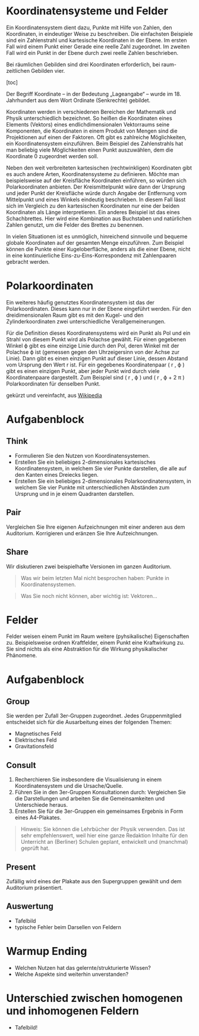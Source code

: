 Koordinatensysteme und Felder
=============================

Ein Koordinatensystem dient dazu, Punkte mit Hilfe von Zahlen, den Koordinaten, in eindeutiger Weise zu beschreiben. Die einfachsten Beispiele sind ein Zahlenstrahl und kartesische Koordinaten in der Ebene. Im ersten Fall wird einem Punkt einer Gerade eine reelle Zahl zugeordnet. Im zweiten Fall wird ein Punkt in der Ebene durch zwei reelle Zahlen beschrieben.

Bei räumlichen Gebilden sind drei Koordinaten erforderlich, bei raum-zeitlichen Gebilden vier.

[toc]

Der Begriff Koordinate – in der Bedeutung „Lageangabe“ – wurde im 18. Jahrhundert aus dem Wort Ordinate (Senkrechte) gebildet.

Koordinaten werden in verschiedenen Bereichen der Mathematik und Physik unterschiedlich bezeichnet. So heißen die Koordinaten eines Elements (Vektors) eines endlichdimensionalen Vektorraums seine Komponenten, die Koordinaten in einem Produkt von Mengen sind die Projektionen auf einen der Faktoren. Oft gibt es zahlreiche Möglichkeiten, ein Koordinatensystem einzuführen. Beim Beispiel des Zahlenstrahls hat man beliebig viele Möglichkeiten einen Punkt auszuwählen, dem die Koordinate 0 zugeordnet werden soll.

Neben den weit verbreiteten kartesischen (rechtwinkligen) Koordinaten gibt es auch andere Arten, Koordinatensysteme zu definieren. Möchte man beispielsweise auf der Kreisfläche Koordinaten einführen, so würden sich Polarkoordinaten anbieten. Der Kreismittelpunkt wäre dann der Ursprung und jeder Punkt der Kreisfläche würde durch Angabe der Entfernung vom Mittelpunkt und eines Winkels eindeutig beschrieben. In diesem Fall lässt sich im Vergleich zu den kartesischen Koordinaten nur eine der beiden Koordinaten als Länge interpretieren. Ein anderes Beispiel ist das eines Schachbrettes. Hier wird eine Kombination aus Buchstaben und natürlichen Zahlen genutzt, um die Felder des Brettes zu benennen.

In vielen Situationen ist es unmöglich, hinreichend sinnvolle und bequeme globale Koordinaten auf der gesamten Menge einzuführen. Zum Beispiel können die Punkte einer Kugeloberfläche, anders als die einer Ebene, nicht in eine kontinuierliche Eins-zu-Eins-Korrespondenz mit Zahlenpaaren gebracht werden.

# Polarkoordinaten

Ein weiteres häufig genutztes Koordinatensystem ist das der Polarkoordinaten. Dieses kann nur in der Ebene eingeführt werden. Für den dreidimensionalen Raum gibt es mit den Kugel- und den Zylinderkoordinaten zwei unterschiedliche Verallgemeinerungen. 

Für die Definition dieses Koordinatensystems wird ein Punkt als Pol und ein Strahl von diesem Punkt wird als Polachse gewählt. Für einen gegebenen Winkel ϕ gibt es eine einzige Linie durch den Pol, deren Winkel mit der Polachse ϕ ist (gemessen gegen den Uhrzeigersinn von der Achse zur Linie). Dann gibt es einen einzigen Punkt auf dieser Linie, dessen Abstand vom Ursprung den Wert r ist. Für ein gegebenes Koordinatenpaar ( r , ϕ ) gibt es einen einzigen Punkt, aber jeder Punkt wird durch viele Koordinatenpaare dargestellt. Zum Beispiel sind ( r , ϕ ) und ( r , ϕ + 2 π ) Polarkoordinaten für denselben Punkt. 

gekürzt und vereinfacht, aus [Wikipedia](https://de.wikipedia.org/wiki/Koordinatensystem)

# Aufgabenblock

## Think

- Formulieren Sie den Nutzen von Koordinatensystemen.
- Erstellen Sie ein beliebiges 2-dimensionales kartesisches Koordinatensystem, in welchem Sie vier Punkte darstellen, die alle auf den Kanten eines Dreiecks liegen.
- Erstellen Sie ein beliebiges 2-dimensionales Polarkoordinatensystem, in welchem Sie vier Punkte mit unterschiedlichen Abständen zum Ursprung und in je einem Quadranten darstellen.

## Pair

Vergleichen Sie Ihre eigenen Aufzeichnungen mit einer anderen aus dem Auditorium.
Korrigieren und eränzen Sie Ihre Aufzeichnungen.

## Share

Wir diskutieren zwei beispielhafte Versionen im ganzen Auditorium.

> Was wir beim letzten Mal nicht besprochen haben: Punkte in Koordinatensystemen.


> Was Sie noch nicht können, aber wichtig ist: Vektoren...



# Felder

Felder weisen einem Punkt im Raum weitere (pyhsikalische) Eigenschaften zu. Beispielsweise ordnen Kraftfelder, einem Punkt eine Kraftwirkung zu. Sie sind nichts als eine Abstraktion für die Wirkung physikalischer Phänomene.

# Aufgabenblock

## Group

Sie werden per Zufall 3er-Gruppen zugeordnet. Jedes Gruppenmitglied entscheidet sich für die Ausarbeitung eines der folgenden Themen:

- Magnetisches Feld
- Elektrisches Feld
- Gravitationsfeld

## Consult

1. Recherchieren Sie insbesondere die Visualisierung in einem Koordinatensystem und die Ursache/Quelle.
1. Führen Sie in den 3er-Gruppen Konsultationen durch: Vergleichen Sie die Darstellungen und arbeiten Sie die Gemeinsamkeiten und Unterschiede heraus.
1. Erstellen Sie für die 3er-Gruppen ein gemeinsames Ergebnis in Form eines A4-Plakates.

> Hinweis: Sie können die Lehrbücher der Physik verwenden. Das ist sehr empfehlenswert, weil hier eine ganze Redaktion Inhalte für den Unterricht an (Berliner) Schulen geplant, entwickelt und (manchmal) geprüft hat.

## Present

Zufällig wird eines der Plakate aus den Supergruppen gewählt und dem Auditorium präsentiert.

## Auswertung

- Tafelbild
- typische Fehler beim Darsellen von Feldern

# Warmup Ending

- Welchen Nutzen hat das gelernte/strukturierte Wissen?
- Welche Aspekte sind weiterhin unverstanden?

# Unterschied zwischen homogenen und inhomogenen Feldern

- Tafelbild!
